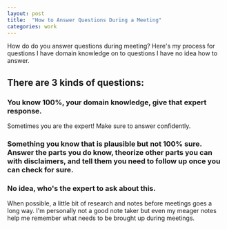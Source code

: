 ```yaml
---
layout: post
title:  "How to Answer Questions During a Meeting"
categories: work
---
```

How do do you answer questions during meeting? Here's my process for questions I have domain knowledge on to questions I have no idea how to answer.

## There are 3 kinds of questions:

### You know 100%, your domain knowledge, give that expert response.

Sometimes you are the expert! Make sure to answer confidently.

### Something you know that is plausible but not 100% sure. Answer the parts you do know, theorize other parts you can with disclaimers, and tell them you need to follow up once you can check for sure.


### No idea, who's the expert to ask about this.


When possible, a little bit of research and notes before meetings goes a long way. I'm personally not a good note taker but even my meager notes help me remember what needs to be brought up during meetings.